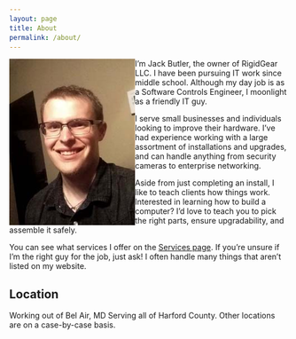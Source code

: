 ```yaml
---
layout: page
title: About
permalink: /about/
---
```


<img src="/assets/selfie.jpeg" align="left" margin="5px 10px 5px 10px" />

I’m Jack Butler, the owner of RigidGear LLC. I have been pursuing IT work since middle school. Although my day job is as a Software Controls Engineer, I moonlight as a friendly IT guy.
  
I serve small businesses and individuals looking to improve their hardware. I’ve had experience working with a large assortment of installations and upgrades, and can handle anything from security cameras to enterprise networking.
  
Aside from just completing an install, I like to teach clients how things work. Interested in learning how to build a computer? I’d love to teach you to pick the right parts, ensure upgradability, and assemble it safely.
  
You can see what services I offer on the [Services page](/services/). If you’re unsure if I’m the right guy for the job, just ask! I often handle many things that aren’t listed on my website.
  
	
## Location

Working out of Bel Air, MD
Serving all of Harford County. Other locations are on a case-by-case basis.
